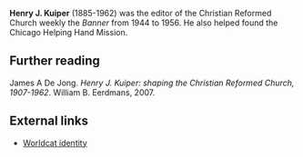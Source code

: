 **Henry J. Kuiper** (1885-1962) was the editor of the Christian
Reformed Church weekly the *Banner* from 1944 to 1956. He also
helped found the Chicago Helping Hand Mission.


## Further reading

James A De Jong.
*Henry J. Kuiper: shaping the Christian Reformed Church, 1907-1962*.
William B. Eerdmans, 2007.

## External links

-   [Worldcat identity](http://www.worldcat.org/identities/lccn-no94-2934)



